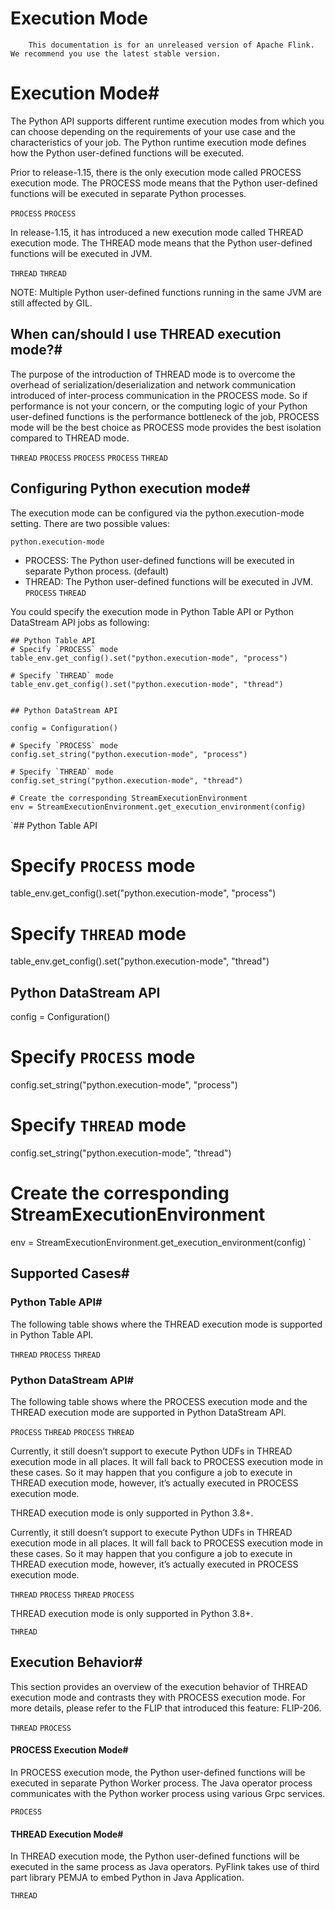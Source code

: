 # Execution Mode


> 
        This documentation is for an unreleased version of Apache Flink. We recommend you use the latest stable version.
    


# Execution Mode#


The Python API supports different runtime execution modes from which you can choose depending on the
requirements of your use case and the characteristics of your job. The Python runtime execution mode
defines how the Python user-defined functions will be executed.


Prior to release-1.15, there is the only execution mode called PROCESS execution mode. The PROCESS
mode means that the Python user-defined functions will be executed in separate Python processes.

`PROCESS`
`PROCESS`

In release-1.15, it has introduced a new execution mode called THREAD execution mode. The THREAD
mode means that the Python user-defined functions will be executed in JVM.

`THREAD`
`THREAD`

NOTE: Multiple Python user-defined functions running in the same JVM are still affected by GIL.


## When can/should I use THREAD execution mode?#


The purpose of the introduction of THREAD mode is to overcome the overhead of serialization/deserialization
and network communication introduced of inter-process communication in the PROCESS mode.
So if performance is not your concern, or the computing logic of your Python user-defined functions is the performance bottleneck of the job,
PROCESS mode will be the best choice as PROCESS mode provides the best isolation compared to THREAD mode.

`THREAD`
`PROCESS`
`PROCESS`
`PROCESS`
`THREAD`

## Configuring Python execution mode#


The execution mode can be configured via the python.execution-mode setting.
There are two possible values:

`python.execution-mode`
* PROCESS: The Python user-defined functions will be executed in separate Python process. (default)
* THREAD: The Python user-defined functions will be executed in JVM.
`PROCESS`
`THREAD`

You could specify the execution mode in Python Table API or Python DataStream API jobs as following:


```
## Python Table API
# Specify `PROCESS` mode
table_env.get_config().set("python.execution-mode", "process")

# Specify `THREAD` mode
table_env.get_config().set("python.execution-mode", "thread")


## Python DataStream API

config = Configuration()

# Specify `PROCESS` mode
config.set_string("python.execution-mode", "process")

# Specify `THREAD` mode
config.set_string("python.execution-mode", "thread")

# Create the corresponding StreamExecutionEnvironment
env = StreamExecutionEnvironment.get_execution_environment(config)

```

`## Python Table API
# Specify `PROCESS` mode
table_env.get_config().set("python.execution-mode", "process")

# Specify `THREAD` mode
table_env.get_config().set("python.execution-mode", "thread")


## Python DataStream API

config = Configuration()

# Specify `PROCESS` mode
config.set_string("python.execution-mode", "process")

# Specify `THREAD` mode
config.set_string("python.execution-mode", "thread")

# Create the corresponding StreamExecutionEnvironment
env = StreamExecutionEnvironment.get_execution_environment(config)
`

## Supported Cases#


### Python Table API#


The following table shows where the THREAD execution mode is supported in Python Table API.

`THREAD`
`PROCESS`
`THREAD`

### Python DataStream API#


The following table shows where the PROCESS execution mode and the THREAD execution mode are supported in Python DataStream API.

`PROCESS`
`THREAD`
`PROCESS`
`THREAD`


  Currently, it still doesn’t support to execute Python UDFs in THREAD execution mode in all places.
It will fall back to PROCESS execution mode in these cases. So it may happen that you configure a job
to execute in THREAD execution mode, however, it’s actually executed in PROCESS execution mode.


THREAD execution mode is only supported in Python 3.8+.




> 
  Currently, it still doesn’t support to execute Python UDFs in THREAD execution mode in all places.
It will fall back to PROCESS execution mode in these cases. So it may happen that you configure a job
to execute in THREAD execution mode, however, it’s actually executed in PROCESS execution mode.


`THREAD`
`PROCESS`
`THREAD`
`PROCESS`

> 
THREAD execution mode is only supported in Python 3.8+.


`THREAD`

## Execution Behavior#


This section provides an overview of the execution behavior of THREAD execution mode and contrasts
they with PROCESS execution mode. For more details, please refer to the FLIP that introduced this feature:
FLIP-206.

`THREAD`
`PROCESS`

#### PROCESS Execution Mode#


In PROCESS execution mode, the Python user-defined functions will be executed in separate Python Worker process.
The Java operator process communicates with the Python worker process using various Grpc services.

`PROCESS`

#### THREAD Execution Mode#


In THREAD execution mode, the Python user-defined functions will be executed in the same process
as Java operators. PyFlink takes use of third part library PEMJA
to embed Python in Java Application.

`THREAD`